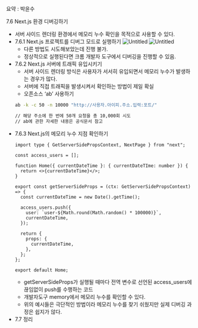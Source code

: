 요약 : 박윤수

7.6 Next.js 환경 디버깅하기

- 서버 사이드 렌더링 환경에서 메모리 누수 확인을 목적으로 사용할 수 있다.
- 7.6.1 Next.js 프로젝트를 디버그 모드로 실행하기
  ![Untitled](https://prod-files-secure.s3.us-west-2.amazonaws.com/8e743b78-29ee-4932-8b95-b2675e453366/4e4c7da5-b618-40e9-accb-5b4692879caf/Untitled.png)
  ![Untitled](https://prod-files-secure.s3.us-west-2.amazonaws.com/8e743b78-29ee-4932-8b95-b2675e453366/a6cee94d-56e4-448c-9b48-9a430c4fc512/Untitled.png)
  - 다른 방법도 시도해보았는데 진행 불가.
  - 정상적으로 실행된다면 크롬 개발자 도구에서 디버깅을 진행할 수 있음.
- 7.6.2 Next.js 서버에 트래픽 유입시키기
  - 서버 사이드 렌더링 방식은 사용자가 서서히 유입되면서 메모리 누수가 발생하는 경우가 많다.
  - 서버에 직접 트래픽을 발생시켜서 확인하는 방법이 제일 확실
  - 오픈소스 ‘ab’ 사용하기
  ```bash
  ab -k -c 50 -n 10000 "http://사용자.아이피.주소.입력:포트/"

  // 해당 주소에 한 번에 50개 요청을 총 10,000회 시도
  // ab에 관한 자세한 내용은 공식문서 참고
  ```
- 7.6.3 Next.js의 메모리 누수 지점 확인하기
  ```tsx
  import type { GetServerSidePropsContext, NextPage } from "next";

  const access_users = [];

  function Home({ currentDateTime }: { currentDateTIme: number }) {
    return <>{currentDateTime}</>;
  }

  export const getServerSideProps = (ctx: GetServerSidePropsContext) => {
    const currentDateTime = new Date().getTime();

    access_users.push({
      user: `user-${Math.round(Math.random() * 100000)}`,
      currentDateTime,
    });

    return {
      props: {
        currentDateTime,
      },
    };
  };

  export default Home;
  ```
  - getServerSideProps가 실행될 때마다 전역 변수로 선언된 access_users에 끊임없이 push를 수행하는 코드
  - 개발자도구 memory에서 메모리 누수를 확인할 수 있다.
  - 위의 예시들은 극단적인 방법이라 메모리 누수를 찾기 쉬웠지만 실제 디버깅 과정은 쉽지가 않다.
- 7.7 정리
